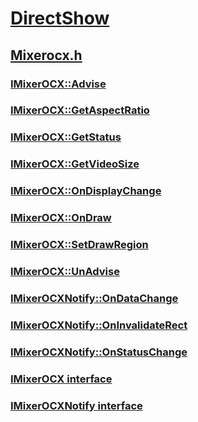 # [DirectShow](../_dshow/index.md)
## [Mixerocx.h](index.md)
### [IMixerOCX::Advise](../mixerocx/nf-mixerocx-imixerocx-advise.md)
### [IMixerOCX::GetAspectRatio](../mixerocx/nf-mixerocx-imixerocx-getaspectratio.md)
### [IMixerOCX::GetStatus](../mixerocx/nf-mixerocx-imixerocx-getstatus.md)
### [IMixerOCX::GetVideoSize](../mixerocx/nf-mixerocx-imixerocx-getvideosize.md)
### [IMixerOCX::OnDisplayChange](../mixerocx/nf-mixerocx-imixerocx-ondisplaychange.md)
### [IMixerOCX::OnDraw](../mixerocx/nf-mixerocx-imixerocx-ondraw.md)
### [IMixerOCX::SetDrawRegion](../mixerocx/nf-mixerocx-imixerocx-setdrawregion.md)
### [IMixerOCX::UnAdvise](../mixerocx/nf-mixerocx-imixerocx-unadvise.md)
### [IMixerOCXNotify::OnDataChange](../mixerocx/nf-mixerocx-imixerocxnotify-ondatachange.md)
### [IMixerOCXNotify::OnInvalidateRect](../mixerocx/nf-mixerocx-imixerocxnotify-oninvalidaterect.md)
### [IMixerOCXNotify::OnStatusChange](../mixerocx/nf-mixerocx-imixerocxnotify-onstatuschange.md)
### [IMixerOCX interface](../mixerocx/nn-mixerocx-imixerocx.md)
### [IMixerOCXNotify interface](../mixerocx/nn-mixerocx-imixerocxnotify.md)
